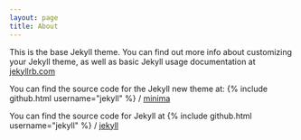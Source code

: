 ```yaml
---
layout: page
title: About
---
```


This is the base Jekyll theme. You can find out more info about customizing your Jekyll theme, as well as basic Jekyll usage documentation at [jekyllrb.com](http://jekyllrb.com/)

You can find the source code for the Jekyll new theme at:
{% include github.html username="jekyll" %} /
[minima](https://github.com/jekyll/minima)

You can find the source code for Jekyll at
{% include github.html username="jekyll" %} /
[jekyll](https://github.com/jekyll/jekyll)
